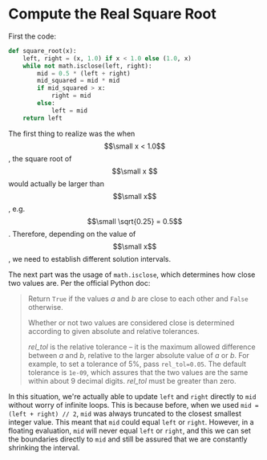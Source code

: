 # Compute the Real Square Root

First the code:

```py
def square_root(x):
    left, right = (x, 1.0) if x < 1.0 else (1.0, x)
    while not math.isclose(left, right):
        mid = 0.5 * (left + right)
        mid_squared = mid * mid
        if mid_squared > x:
            right = mid
        else:
            left = mid
    return left
```

The first thing to realize was the when $$\small x < 1.0$$, the square root of $$\small x $$ would actually be larger than $$\small x$$, e.g. $$\small \sqrt{0.25} = 0.5$$. Therefore, depending on the value of $$\small x$$, we need to establish different solution intervals.

The next part was the usage of `math.isclose`, which determines how close two values are. Per the official Python doc:

> Return `True` if the values _a_ and _b_ are close to each other and `False` otherwise.
>
> Whether or not two values are considered close is determined according to given absolute and relative tolerances.
>
> _rel\_tol_ is the relative tolerance – it is the maximum allowed difference between _a_ and _b_, relative to the larger absolute value of _a_ or _b_. For example, to set a tolerance of 5%, pass `rel_tol=0.05`. The default tolerance is `1e-09`, which assures that the two values are the same within about 9 decimal digits. _rel\_tol_ must be greater than zero.

In this situation, we're actually able to update `left` and `right` directly to `mid` without worry of infinite loops. This is because before, when we used `mid = (left + right) // 2`, `mid` was always truncated to the closest smallest integer value. This meant that `mid` could equal `left` or `right`. However, in a floating evaluation, `mid` will never equal `left` or `right`, and this we can set the boundaries directly to `mid` and still be assured that we are constantly shrinking the interval.

